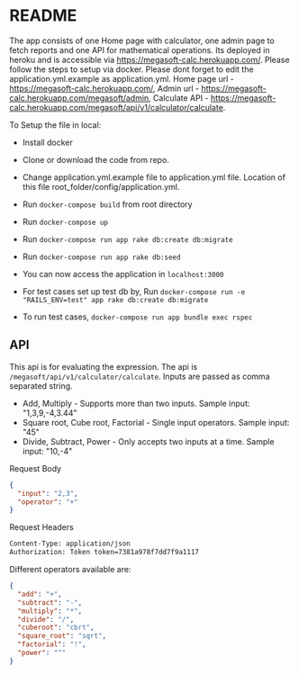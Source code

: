 # README

The app consists of one Home page with calculator, one admin page to fetch reports and one API for mathematical operations. Its deployed in heroku and is accessible via https://megasoft-calc.herokuapp.com/. Please follow the steps to setup via docker. Please dont forget to edit the application.yml.example as application.yml. Home page url - https://megasoft-calc.herokuapp.com/, Admin url - https://megasoft-calc.herokuapp.com/megasoft/admin, Calculate API - https://megasoft-calc.herokuapp.com/megasoft/api/v1/calculator/calculate.

To Setup the file in local:

* Install docker

* Clone or download the code from repo.

* Change application.yml.example file to application.yml file. Location of this file root_folder/config/application.yml.

* Run `docker-compose build` from root directory

* Run `docker-compose up`

* Run `docker-compose run app rake db:create db:migrate`

* Run `docker-compose run app rake db:seed`

* You can now access the application in `localhost:3000`

* For test cases set up test db by, Run `docker-compose run -e "RAILS_ENV=test" app rake db:create db:migrate`

* To run test cases, `docker-compose run app bundle exec rspec`

## API
This api is for evaluating the expression. The api is `/megasoft/api/v1/calculator/calculate`. Inputs are passed as comma separated string.

* Add, Multiply - Supports more than two inputs. Sample input: "1,3,9,-4,3.44"
* Square root, Cube root, Factorial - Single input operators. Sample input: "45"
* Divide, Subtract, Power - Only accepts two inputs at a time. Sample input: "10,-4"

Request Body

```json
{
  "input": "2,3",
  "operator": "+"
}
```
Request Headers

```sh
Content-Type: application/json
Authorization: Token token=7381a978f7dd7f9a1117
```

Different operators available are:

```json
{
  "add": "+",
  "subtract": "-",
  "multiply": "*",
  "divide": "/",
  "cuberoot": "cbrt",
  "square_root": "sqrt",
  "factorial": "!",
  "power": "^"
}
```
